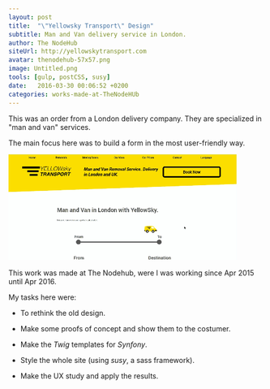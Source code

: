 ```yaml
---
layout: post
title:  "\"Yellowsky Transport\" Design"
subtitle: Man and Van delivery service in London.
author: The NodeHub
siteUrl: http://yellowskytransport.com
avatar: thenodehub-57x57.png
image: Untitled.png
tools: [gulp, postCSS, susy]
date:   2016-03-30 00:06:52 +0200
categories: works-made-at-TheNodeHUb
---
```


This was an order from a London delivery company. They are specialized in "man and van" services.

The main focus here was to build a form in the most user-friendly way.

<div class="img" markdown="1">

![Yellowsky GIF](./img/YELLOWsky.gif)

</div>

This work was made at The Nodehub, were I was working since Apr 2015 until Apr 2016.

My tasks here were:

* To rethink the old design.

* Make some proofs of concept and show them to the costumer.

* Make the *Twig* templates for *Synfony*.

* Style the whole site (using *susy*, a sass framework).

* Make the UX study and apply the results.

